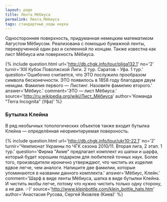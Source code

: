 ```yaml
---
layout: page
title: Лента Мёбиуса
permalink: Лента_Мёбиуса
tags: стандартные_ходы наука
---
```

Односторонняя поверхность, придуманная немецким математиком Августом Мёбиусом. Реализована с помощью бумажной ленты, перекрученной один раз и склеенной по концам. Также известна как лист Мёбиуса или поверхность Мёбиуса.

{% include question.html
url='http://db.chgk.info/tour/pliga132.1'
no='2'
turnir='XIII Кубок Поволжской Лиги. 2 тур. Саратов - Уфа. 1 тур.'
question='Ошибочно считается, что ЭТО послужило прообразом символа бесконечности. ЭТО появилось в 1858 году благодаря двум немцам. Фамилия первого — Листинг. Назовите фамилию второго.'
answer='Мёбиус.'
comment='ЭТО — лист Мёбиуса.'
source='http://ru.wikipedia.org/wiki/Лист_Мёбиуса'
author='Команда "Terra Incognita" (Уфа)'
 %}

### Бутылка Клейна 

В ряд необычных топологических объектов также входит бутылка Клейна — определённая неориентируемая поверхность.

{% include question.html
url='http://db.chgk.info/tour/ukr10-22.1'
no='2'
turnir='Чемпионат Украины по ЧГК сезона 2010/11. Вторая лига, 2 этап. 1 тур.'
question='Фирма "Акме" предлагает комплект из шапки и шарфа, который будет хорошим подарком для любителей точных наук. Более того, производители иронично утверждают, что чистить их изделия вдвое легче, чем аналоги. Напишите две фамилии, которые упоминаются в названии данного комплекта.'
answer='Мёбиус, Клейн.'
comment='Шарф в виде ленты Мёбиуса, шапка в виде бутылки Клейна. И чистить якобы легче, потому что нужно чистить только одну сторону, а не две. :-)'
source='http://www.kleinbottle.com/klein_bottle_hats.htm'
author='Анастасия Русова, Сергей Яковлев (Киев)'
 %}

 